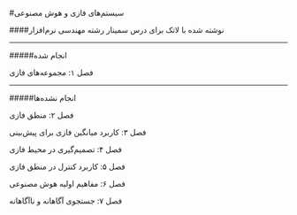 #سیستم‌های فازی و هوش مصنوعی

####نوشته شده با لاتک برای درس سمینار رشته مهندسی نرم‌افزار

************************
#####انجام شده 

فصل ۱: مجموعه‌های فازی

************************

#####انجام نشده‌ها

فصل ۲: منطق فازی

فصل ۳: کاربرد میانگین فازی برای پیش‌بینی

فصل ۴: تصمیم‌گیری در محیط فازی

فصل ۵: کاربرد کنترل در منطق فازی

فصل ۶: مفاهیم اولیه هوش مصنوعی

فصل ۷: جستجوی آگاهانه و ناآگاهانه
